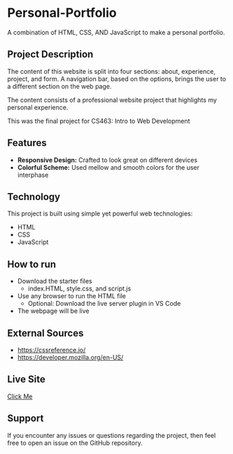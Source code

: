 # Personal-Portfolio
A combination of HTML, CSS, AND JavaScript to make a personal portfolio. 
## Project Description 
The content of this website is split into four sections: about, experience, project, and form. A navigation bar, based on the options, brings the user to a different section on the web page. 

The content consists of a professional website project that highlights my personal experience.

This was the final project for CS463: Intro to Web Development 
## Features 
- **Responsive Design:** Crafted to look great on different devices
- **Colorful Scheme:** Used mellow and smooth colors for the user interphase 
## Technology 
This project is built using simple yet powerful web technologies: 
- HTML
- CSS
- JavaScript
## How to run
- Download the starter files 
  - index.HTML, style.css, and script.js
- Use any browser to run the HTML file
  - Optional: Download the live server plugin in VS Code 
- The webpage will be live 
## External Sources 
- https://cssreference.io/
- https://developer.mozilla.org/en-US/
## Live Site 
[Click Me](https://phatcash.github.io/Personal-Portfolio/)
## Support 
If you encounter any issues or questions regarding the project, then feel free to open an issue on the GitHub repository. 
